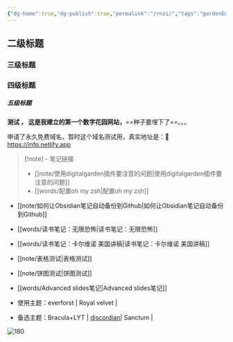 ```yaml
---
{"dg-home":true,"dg-publish":true,"permalink":"/rnzi/","tags":"gardenEntry","dgPassFrontmatter":true}
---
```



## 二级标题
### 三级标题
### 四级标题
##### 五级标题

**测试 ， 这是我建立的第一个数字花园网站，**==种子要埋下了==。。。

申请了永久免费域名，暂时这个域名测试用，真实地址是：💎 https://infp.netlify.app

>[!note] - 笔记链接
>- [[note/使用digitalgarden插件要注意的问题\|使用digitalgarden插件要注意的问题]]
>- [[words/配置oh my zsh\|配置oh my zsh]]
- [[note/如何让Obsidian笔记自动备份到Github\|如何让Obsidian笔记自动备份到Github]]
- [[words/读书笔记：无限恐怖\|读书笔记：无限恐怖]]
- [[words/读书笔记：卡尔维诺 美国讲稿\|读书笔记：卡尔维诺 美国讲稿]]
- [[note/表格测试\|表格测试]]
- [[note/饼图测试\|饼图测试]]
- [[words/Advanced slides笔记\|Advanced slides笔记]]

- 使用主题：everforst | Royal velvet | 
- 备选主题：Bracula+LYT | [discordian](https://github.com/radekkozak/discordian)| Sanctum | 
  
![180](https://s2.loli.net/2022/08/07/d5ThCXnBtNQjimf.gif)



